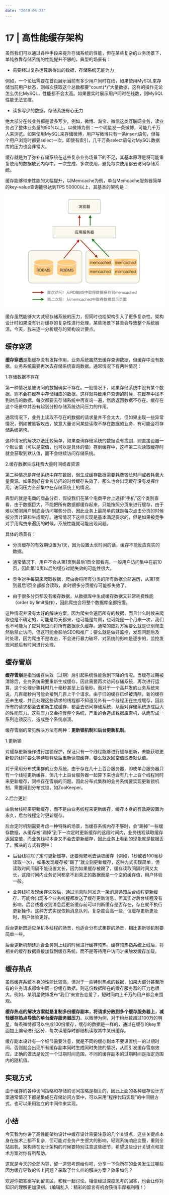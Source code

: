 ```yaml
---
date: "2019-06-23"
---  
```

      
# 17 | 高性能缓存架构
虽然我们可以通过各种手段来提升存储系统的性能，但在某些复杂的业务场景下，单纯依靠存储系统的性能提升不够的，典型的场景有：

* 需要经过复杂运算后得出的数据，存储系统无能为力

例如，一个论坛需要在首页展示当前有多少用户同时在线，如果使用MySQL来存储当前用户状态，则每次获取这个总数都要“count\(\*\)”大量数据，这样的操作无论怎么优化MySQL，性能都不会太高。如果要实时展示用户同时在线数，则MySQL性能无法支撑。

* 读多写少的数据，存储系统有心无力

绝大部分在线业务都是读多写少。例如，微博、淘宝、微信这类互联网业务，读业务占了整体业务量的90\%以上。以微博为例：一个明星发一条微博，可能几千万人来浏览。如果使用MySQL来存储微博，用户写微博只有一条insert语句，但每个用户浏览时都要select一次，即使有索引，几千万条select语句对MySQL数据库的压力也会非常大。

缓存就是为了弥补存储系统在这些复杂业务场景下的不足，其基本原理是将可能重复使用的数据放到内存中，一次生成、多次使用，避免每次使用都去访问存储系统。

缓存能够带来性能的大幅提升，以Memcache为例，单台Memcache服务器简单的key-value查询能够达到TPS 50000以上，其基本的架构是：

![](./httpsstatic001geekbangorgresourceimagec715c70fdcaab49fe730380d2207017c4215.jpg)

缓存虽然能够大大减轻存储系统的压力，但同时也给架构引入了更多复杂性。架构设计时如果没有针对缓存的复杂性进行处理，某些场景下甚至会导致整个系统崩溃。今天，我来逐一分析缓存的架构设计要点。

<!-- [[[read_end]]] -->

## 缓存穿透

**缓存穿透**是指缓存没有发挥作用，业务系统虽然去缓存查询数据，但缓存中没有数据，业务系统需要再次去存储系统查询数据。通常情况下有两种情况：

1.存储数据不存在

第一种情况是被访问的数据确实不存在。一般情况下，如果存储系统中没有某个数据，则不会在缓存中存储相应的数据，这样就导致用户查询的时候，在缓存中找不到对应的数据，每次都要去存储系统中再查询一遍，然后返回数据不存在。缓存在这个场景中并没有起到分担存储系统访问压力的作用。

通常情况下，业务上读取不存在的数据的请求量并不会太大，但如果出现一些异常情况，例如被黑客攻击，故意大量访问某些读取不存在数据的业务，有可能会将存储系统拖垮。

这种情况的解决办法比较简单，如果查询存储系统的数据没有找到，则直接设置一个默认值（可以是空值，也可以是具体的值）存到缓存中，这样第二次读取缓存时就会获取到默认值，而不会继续访问存储系统。

2.缓存数据生成耗费大量时间或者资源

第二种情况是存储系统中存在数据，但生成缓存数据需要耗费较长时间或者耗费大量资源。如果刚好在业务访问的时候缓存失效了，那么也会出现缓存没有发挥作用，访问压力全部集中在存储系统上的情况。

典型的就是电商的商品分页，假设我们在某个电商平台上选择“手机”这个类别查看，由于数据巨大，不能把所有数据都缓存起来，只能按照分页来进行缓存，由于难以预测用户到底会访问哪些分页，因此业务上最简单的就是每次点击分页的时候按分页计算和生成缓存。通常情况下这样实现是基本满足要求的，但是如果被竞争对手用爬虫来遍历的时候，系统性能就可能出现问题。

具体的场景有：

* 分页缓存的有效期设置为1天，因为设置太长时间的话，缓存不能反应真实的数据。

* 通常情况下，用户不会从第1页到最后1页全部看完，一般用户访问集中在前10页，因此第10页以后的缓存过期失效的可能性很大。

* 竞争对手每周来爬取数据，爬虫会将所有分类的所有数据全部遍历，从第1页到最后1页全部都会读取，此时很多分页缓存可能都失效了。

* 由于很多分页都没有缓存数据，从数据库中生成缓存数据又非常耗费性能（order by limit操作），因此爬虫会将整个数据库全部拖慢。

这种情况并没有太好的解决方案，因为爬虫会遍历所有的数据，而且什么时候来爬取也是不确定的，可能是每天都来，也可能是每周，也可能是一个月来一次，我们也不可能为了应对爬虫而将所有数据永久缓存。通常的应对方案要么就是识别爬虫然后禁止访问，但这可能会影响SEO和推广；要么就是做好监控，发现问题后及时处理，因为爬虫不是攻击，不会进行暴力破坏，对系统的影响是逐步的，监控发现问题后有时间进行处理。

## 缓存雪崩

**缓存雪崩**是指当缓存失效（过期）后引起系统性能急剧下降的情况。当缓存过期被清除后，业务系统需要重新生成缓存，因此需要再次访问存储系统，再次进行运算，这个处理步骤耗时几十毫秒甚至上百毫秒。而对于一个高并发的业务系统来说，几百毫秒内可能会接到几百上千个请求。由于旧的缓存已经被清除，新的缓存还未生成，并且处理这些请求的线程都不知道另外有一个线程正在生成缓存，因此所有的请求都会去重新生成缓存，都会去访问存储系统，从而对存储系统造成巨大的性能压力。这些压力又会拖慢整个系统，严重的会造成数据库宕机，从而形成一系列连锁反应，造成整个系统崩溃。

缓存雪崩的常见解决方法有两种：**更新锁机制**和**后台更新机制**。

1.更新锁

对缓存更新操作进行加锁保护，保证只有一个线程能够进行缓存更新，未能获取更新锁的线程要么等待锁释放后重新读取缓存，要么就返回空值或者默认值。

对于采用分布式集群的业务系统，由于存在几十上百台服务器，即使单台服务器只有一个线程更新缓存，但几十上百台服务器一起算下来也会有几十上百个线程同时来更新缓存，同样存在雪崩的问题。因此分布式集群的业务系统要实现更新锁机制，需要用到分布式锁，如ZooKeeper。

2.后台更新

由后台线程来更新缓存，而不是由业务线程来更新缓存，缓存本身的有效期设置为永久，后台线程定时更新缓存。

后台定时机制需要考虑一种特殊的场景，当缓存系统内存不够时，会“踢掉”一些缓存数据，从缓存被“踢掉”到下一次定时更新缓存的这段时间内，业务线程读取缓存返回空值，而业务线程本身又不会去更新缓存，因此业务上看到的现象就是数据丢了。解决的方式有两种：

* 后台线程除了定时更新缓存，还要频繁地去读取缓存（例如，1秒或者100毫秒读取一次），如果发现缓存被“踢了”就立刻更新缓存，这种方式实现简单，但读取时间间隔不能设置太长，因为如果缓存被踢了，缓存读取间隔时间又太长，这段时间内业务访问都拿不到真正的数据而是一个空的缓存值，用户体验一般。

* 业务线程发现缓存失效后，通过消息队列发送一条消息通知后台线程更新缓存。可能会出现多个业务线程都发送了缓存更新消息，但其实对后台线程没有影响，后台线程收到消息后更新缓存前可以判断缓存是否存在，存在就不执行更新操作。这种方式实现依赖消息队列，复杂度会高一些，但缓存更新更及时，用户体验更好。

后台更新既适应单机多线程的场景，也适合分布式集群的场景，相比更新锁机制要简单一些。

后台更新机制还适合业务刚上线的时候进行缓存预热。缓存预热指系统上线后，将相关的缓存数据直接加载到缓存系统，而不是等待用户访问才来触发缓存加载。

## 缓存热点

虽然缓存系统本身的性能比较高，但对于一些特别热点的数据，如果大部分甚至所有的业务请求都命中同一份缓存数据，则这份数据所在的缓存服务器的压力也很大。例如，某明星微博发布“我们”来宣告恋爱了，短时间内上千万的用户都会来围观。

**缓存热点的解决方案就是复制多份缓存副本，将请求分散到多个缓存服务器上，减轻缓存热点导致的单台缓存服务器压力**。以微博为例，对于粉丝数超过100万的明星，每条微博都可以生成100份缓存，缓存的数据是一样的，通过在缓存的key里面加上编号进行区分，每次读缓存时都随机读取其中某份缓存。

缓存副本设计有一个细节需要注意，就是不同的缓存副本不要设置统一的过期时间，否则就会出现所有缓存副本同时生成同时失效的情况，从而引发缓存雪崩效应。正确的做法是设定一个过期时间范围，不同的缓存副本的过期时间是指定范围内的随机值。

## 实现方式

由于缓存的各种访问策略和存储的访问策略是相关的，因此上面的各种缓存设计方案通常情况下都是集成在存储访问方案中，可以采用“程序代码实现”的中间层方式，也可以采用独立的中间件来实现。

## 小结

今天我为你讲了高性能架构设计中缓存设计需要注意的几个关键点，这些关键点本身在技术上都不复杂，但可能对业务产生很大的影响，轻则系统响应变慢，重则全站宕机，架构师在设计架构的时候要特别注意这些细节，希望这些设计关键点和技术方案对你有所帮助。

这就是今天的全部内容，留一道思考题给你吧，分享一下你所在的业务发生过哪些因为缓存导致的线上问题？采取了什么样的解决方案？效果如何？

欢迎你把答案写到留言区，和我一起讨论。相信经过深度思考的回答，也会让你对知识的理解更加深刻。（编辑乱入：精彩的留言有机会获得丰厚福利哦！）